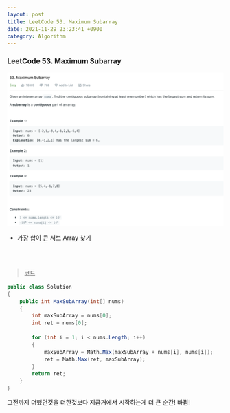 ```yaml
---
layout: post
title: LeetCode 53. Maximum Subarray
date: 2021-11-29 23:23:41 +0900
category: Algorithm
---
```

### LeetCode 53. Maximum Subarray

![](/assets/img/leetcode/53.png)

- 가장 합이 큰 서브 Array 찾기

<br><br>

>코드

```c#
public class Solution
{
    public int MaxSubArray(int[] nums)
    {
        int maxSubArray = nums[0];
        int ret = nums[0];

        for (int i = 1; i < nums.Length; i++)
        {
            maxSubArray = Math.Max(maxSubArray + nums[i], nums[i]);
            ret = Math.Max(ret, maxSubArray);
        }
        return ret;
    }
}
```

그전까지 더했던것을 더한것보다 지금거에서 시작하는게 더 큰 순간! 바뀜!